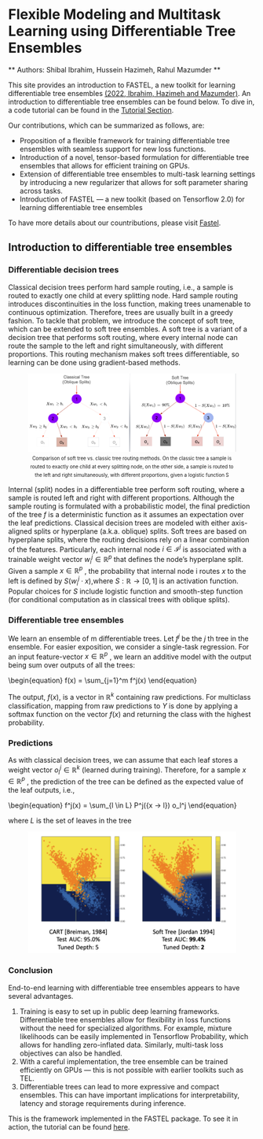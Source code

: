 # Flexible Modeling and Multitask Learning using Differentiable Tree Ensembles
** Authors: Shibal Ibrahim, Hussein Hazimeh, Rahul Mazumder **

This site provides an introduction to FASTEL, a new toolkit for learning differentiable tree ensembles [(2022, Ibrahim, Hazimeh and Mazumder)](https://dl.acm.org/doi/pdf/10.1145/3534678.3539412). An introduction to differentiable tree ensembles can be found below. To dive in, a code tutorial can be found in the [Tutorial Section](tutorial.md). 

Our contributions, which can be summarized as follows, are:

   - Proposition of a flexible framework for training differentiable tree ensembles with seamless support for new loss functions.
   - Introduction of a novel, tensor-based formulation for differentiable tree ensembles that allows for efficient training on GPUs.
   - Extension of differentiable tree ensembles to multi-task learning settings by introducing a new regularizer that allows for soft parameter sharing across tasks.
   - Introduction of FASTEL — a new toolkit (based on Tensorflow 2.0) for learning differentiable tree ensembles

To have more details about our countributions, please visit [Fastel](fastel.md). 

## Introduction to differentiable tree ensembles

### Differentiable decision trees

Classical decision trees perform hard sample routing, i.e., a sample is routed to exactly one child at every splitting node. Hard sample routing introduces discontinuities in the loss function, making trees unamenable to continuous optimization. Therefore, trees are usually built in a greedy fashion. 
To tackle that problem, we introduce the concept of soft tree, which can be extended to soft tree ensembles. 
A soft tree is a variant of a decision tree that performs soft routing, where every internal node can route the sample to the left and right simultaneously, with different proportions. This routing mechanism makes soft trees differentiable, so learning can be done using gradient-based methods.

<figure align="middle">
  <img src="../img/index/classicvssofttree.png" width="700" />
  <figcaption> <span style="font-size:0.7em;">
  Comparison of soft tree vs. classic tree routing methods. On the classic tree a sample is routed to exactly one child at every splitting node, on the other side, a sample is routed to the left and right simultaneously, with different proportions, given a logistic function S </span>
  </span>  
  
  </figcaption>
</figure>

Internal (split) nodes in a differentiable tree perform soft routing, where a sample is routed left and right with different proportions. Although the sample routing is formulated with a probabilistic model, the final prediction of the tree $f$ is a deterministic function as it assumes an expectation over the leaf predictions. Classical decision trees are modeled with either axis-aligned splits or hyperplane (a.k.a. oblique) splits. Soft trees are based on hyperplane splits, where the routing decisions rely on a linear combination of the features. Particularly, each internal node $i \in \mathcal{I}^j$ is associated with a trainable weight vector $w_i^j \in \mathbb{R}^p$ that defines the node’s hyperplane split. Given a sample $x \in \mathbb{R}^p$ , the probability that internal node i routes $x$ to the left is defined by $S(w_i^j ·x)$,where $S : \mathbb{R} → [0, 1]$ is an activation function. Popular choices for $S$ include logistic function and smooth-step function (for conditional computation as in classical trees with oblique splits). 

### Differentiable tree ensembles

We learn an ensemble of m differentiable trees. Let  $f^j$ be the $j$ th tree in the ensemble. For easier exposition, we consider a single-task regression.
For an input feature-vector $x \in \mathbb{R}^p$ , we learn an additive model with the output being sum over outputs of all the trees:

\begin{equation}
f(x) = \sum_{j=1}^m f^j(x)
\end{equation}

The output, $f(x)$, is a vector in $\mathbb{R}^k$ containing raw predictions. For multiclass classification, mapping from raw predictions to $Y$ is done by applying a softmax function on the vector $f (x )$ and returning the class with the highest probability.


### Predictions
As with classical decision trees, we can assume that each leaf stores a weight vector $o_l^j \in \mathbb{R}^k$ (learned during training). Therefore, for a sample $x \in \mathbb{R}^p$ , the prediction of the tree can be defined as the expected value of the leaf outputs, i.e.,

\begin{equation}
f^j(x) = \sum_{l \in L} P^j(\{x → l\}) o_l^j
\end{equation}

where $L$ is the set of leaves in the tree

<figure align="middle">
  <img src="../img/index/results.png" width="700" />
  <figcaption> <span style="font-size:0.7em;"> </span>
  </span>  
  
  </figcaption>
</figure>

### Conclusion
End-to-end learning with differentiable tree ensembles appears to have several advantages. 

 1. Training is easy to set up in public deep learning frameworks. Differentiable tree ensembles allow for flexibility in loss functions without the need for specialized algorithms. For example, mixture likelihoods can be easily implemented in Tensorflow Probability, which allows for handling zero-inflated data. Similarly, multi-task loss objectives can also be handled. 
 2. With a careful implementation, the tree ensemble can be trained efficiently on GPUs — this is not possible with earlier toolkits such as TEL.
 3. Differentiable trees can lead to more expressive and compact ensembles. This can have important implications for interpretability, latency and storage requirements during inference.

This is the framework implemented in the FASTEL package. To see it in action, the tutorial can be found [here](tutorial.md). 